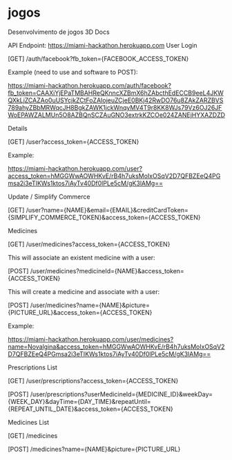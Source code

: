 # jogos
Desenvolvimento de jogos 3D
Docs

API Endpoint: https://miami-hackathon.herokuapp.com
User
Login

  [GET] /auth/facebook?fb_token={FACEBOOK_ACCESS_TOKEN}

Example (need to use and software to POST):

https://miami-hackathon.herokuapp.com/auth/facebook?fb_token=CAAXiYjEPaTMBAHReQKnncXZBmX6hZAbcthEdECCB9eeL4JKWQXkLjZCAZAo0uUSYcjkZCtFoZAIojeuZCjeE0BKj42RwDO76u8ZAkZARZBVS789ahyZBbMRWqcJH8BgkZAWK1jckWnqyMV4T9r8KK8WJs79Vz6OJ26JFWoEPAWZALMUn5O8AZBQnSCZAuGNO3extrkKZCOe024ZANEjHYXAZDZD

Details

  [GET] /user?access_token={ACCESS_TOKEN}

Example:

https://miami-hackathon.herokuapp.com/user?access_token=hMGGWwAOWHKvE/rB4h7uksMoIxOSqV2D7QFBZEeQ4PGmsa2i3eTIKWs1ktos7iAyTv40Df0lPLe5cM/gK3lAMg==

Update / Simplify Commerce

  [GET] /user?name={NAME}&email={EMAIL}&creditCardToken={SIMPLIFY_COMMERCE_TOKEN}&access_token={ACCESS_TOKEN}

Medicines

  [GET] /user/medicines?access_token={ACCESS_TOKEN}

This will associate an existent medicine with a user:

  [POST] /user/medicines?medicineId={NAME}&access_token={ACCESS_TOKEN}

This will create a medicine and associate with a user:

  [POST] /user/medicines?name={NAME}&picture={PICTURE_URL}&access_token={ACCESS_TOKEN}

Example:

https://miami-hackathon.herokuapp.com/user/medicines?name=Novalgina&access_token=hMGGWwAOWHKvE/rB4h7uksMoIxOSqV2D7QFBZEeQ4PGmsa2i3eTIKWs1ktos7iAyTv40Df0lPLe5cM/gK3lAMg==

Prescriptions
List

  [GET] /user/prescriptions?access_token={ACCESS_TOKEN}

  [POST] /user/prescriptions?userMedicineId={MEDICINE_ID}&weekDay={WEEK_DAY}&dayTime={DAY_TIME}&repeatUntil={REPEAT_UNTIL_DATE}&access_token={ACCESS_TOKEN}

Medicines
List

  [GET] /medicines

  [POST] /medicines?name={NAME}&picture={PICTURE_URL}
